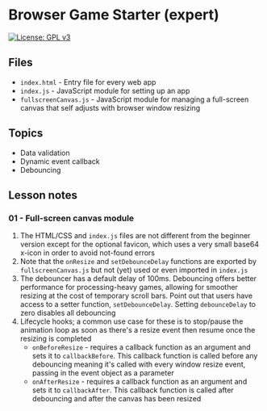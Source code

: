 # Browser Game Starter (expert)

[![License: GPL v3](https://img.shields.io/badge/License-GPLv3-blue.svg)](https://www.gnu.org/licenses/gpl-3.0)

## Files

* <code>index.html</code> - Entry file for every web app
* <code>index.js</code> - JavaScript module for setting up an app
* <code>fullscreenCanvas.js</code> - JavaScript module for managing a full-screen canvas that self adjusts with browser window resizing

## Topics

* Data validation
* Dynamic event callback
* Debouncing

## Lesson notes

### 01 - Full-screen canvas module

1. The HTML/CSS and <code>index.js</code> files are not different from the beginner version except for the optional favicon, which uses a very small base64 x-icon in order to avoid not-found errors
2. Note that the <code>onResize</code> and <code>setDebounceDelay</code> functions are exported by <code>fullscreenCanvas.js</code> but not (yet) used or even imported in <code>index.js</code>
3. The debouncer has a default delay of 100ms. Debouncing offers better performance for processing-heavy games, allowing for smoother resizing at the cost of temporary scroll bars. Point out that users have access to a setter function, <code>setDebounceDelay</code>. Setting <code>debounceDelay</code> to zero disables all debouncing
4. Lifecycle hooks; a common use case for these is to stop/pause the animation loop as soon as there's a resize event then resume once the resizing is completed
    * <code>onBeforeResize</code> - requires a callback function as an argument and sets it to <code>callbackBefore</code>. This callback function is called before any debouncing meaning it's called with every window resize event, passing in the event object as a parameter
    * <code>onAfterResize</code> - requires a callback function as an argument and sets it to <code>callbackAfter</code>. This callback function is called after debouncing and after the canvas has been resized